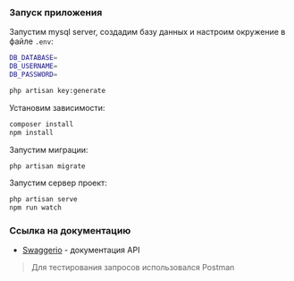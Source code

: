 ### Запуск приложения
Запустим mysql server, создадим базу данных и настроим окружение в файле `.env`:
```sh
DB_DATABASE=
DB_USERNAME=
DB_PASSWORD=
```
```sh
php artisan key:generate
```
Установим зависимости:
```sh
composer install
npm install
```
Запустим миграции:
```sh
php artisan migrate
```
Запустим сервер проект:
```sh
php artisan serve
npm run watch
```

### Ссылка на документацию

- [Swaggerio](https://app.swaggerhub.com/apis/beshenstvo/Future/1.0.0) - документация API


> Для тестирования запросов использовался Postman
